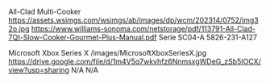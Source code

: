 All-Clad Multi-Cooker
https://assets.wsimgs.com/wsimgs/ab/images/dp/wcm/202314/0752/img32o.jpg
https://www.williams-sonoma.com/netstorage/pdf/113791-All-Clad-7Qt-Slow-Cooker-Gourmet-Plus-Manual.pdf
Serie SC04-A
5826-231-A127

Microsoft Xbox Series X
/images/MicrosoftXboxSeriesX.jpg
https://drive.google.com/file/d/1m4V5q7wkvhfz6NnmsxgWDeG_zSb5IOCX/view?usp=sharing
N/A
N/A

<!-- Shark IonFlex Vacuum
https://m.media-amazon.com/images/I/61OVQFXu8mL.__AC_SX300_SY300_QL70_FMwebp_.jpg
https://support.sharkclean.com/hc/en-us/article_attachments/4402165895186/IF200_IF250Series_Manual_E_20180620_LR.pdf
IF200/250, IC205, UF280
N/A -->